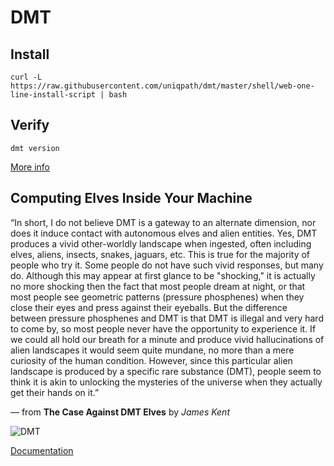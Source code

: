 # DMT

## Install

    curl -L https://raw.githubusercontent.com/uniqpath/dmt/master/shell/web-one-line-install-script | bash

## Verify

    dmt version

[More info](INSTALL.md)

## Computing Elves Inside Your Machine

“In short, I do not believe DMT is a gateway to an alternate dimension, nor does it induce contact with autonomous elves and alien entities. Yes, DMT produces a vivid other-worldly landscape when ingested, often including elves, aliens, insects, snakes, jaguars, etc. This is true for the majority of people who try it. Some people do not have such vivid responses, but many do. Although this may appear at first glance to be "shocking," it is actually no more shocking then the fact that most people dream at night, or that most people see geometric patterns (pressure phosphenes) when they close their eyes and press against their eyeballs. But the difference between pressure phosphenes and DMT is that DMT is illegal and very hard to come by, so most people never have the opportunity to experience it. If we could all hold our breath for a minute and produce vivid hallucinations of alien landscapes it would seem quite mundane, no more than a mere curiosity of the human condition. However, since this particular alien landscape is produced by a specific rare substance (DMT), people seem to think it is akin to unlocking the mysteries of the universe when they actually get their hands on it.”

— from __The Case Against DMT Elves__ by _James Kent_

![DMT](https://subcults.com/img/bitcells.jpg)

[Documentation](docs/README.md)

